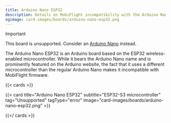 ```yaml
---
title: Arduino Nano ESP32
description: Details on MobiFlight incompatibility with the Arduino Nano ESP32.
ogimage: card-images/boards/arduino-nano-esp32.png
---
```


> [!IMPORTANT]
> This board is unsupported. Consider an [Arduino Nano](/boards/arduino-nano) instead.

The Arduino Nano ESP32 is an Arduino board based on the ESP32 wireless-enabled microcontroller.
While it bears the Arduino Nano name and is prominently featured on the Arduino website, the fact
that it uses a different microcontroller than the regular Arduino Nano makes it incompatible with
MobiFlight firmware.

{{< cards >}}

{{< card title="Arduino Nano ESP32" subtitle="ESP32-S3 microcontroller" tag="Unsupported" tagType="error" image="card-images/boards/arduino-nano-esp32.png" >}}

{{</ cards >}}
